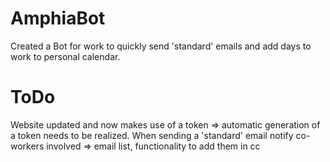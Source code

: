 # AmphiaBot
Created a Bot for work to quickly send 'standard' emails and add days to work to personal 
calendar.

# ToDo
Website updated and now makes use of a token => automatic generation of a token needs to be realized.
When sending a 'standard' email notify co-workers involved => email list, functionality to add them in cc 
